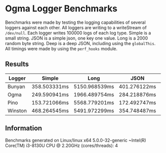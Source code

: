 # Ogma Logger Benchmarks

Benchmarks were made by testing the logging capabilities of several loggers against each other. All loggers are writing to a writeStream of `/dev/null`. Each logger writes 100000 logs of each log type. Simple is a small string. JSON is a simple json, one key one value. Long is a 2000 random byte string. Deep is a deep JSON, including using the `globalThis`. All timings were made by using the `perf_hooks` module.

## Results

| Logger | Simple | Long | JSON | Deep |
| --- | --- | --- | --- | --- |
| Bunyan | 358.503331ms | 5150.968539ms | 401.276122ms | 885.27512ms |
| Ogma | 249.590941ms | 1966.489754ms | 284.218876ms | 382.467005ms |
| Pino | 153.721066ms | 5568.779201ms | 172.492747ms | 245.40139ms |
| Winston | 468.264545ms | 5491.972299ms | 354.748487ms | 451.454986ms |

## Information

Benchmarks generated on Linux/linux x64 5.0.0-32-generic ~Intel(R) Core(TM) i3-8130U CPU @ 2.20GHz (cores/threads): 4

